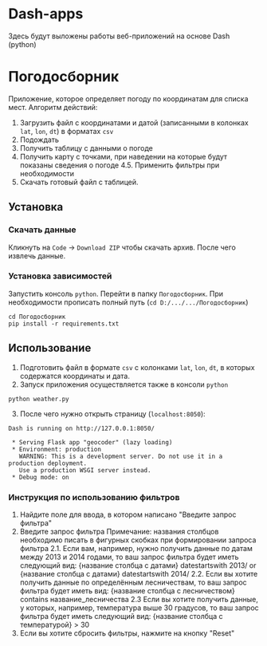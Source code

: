 # Dash-apps

Здесь будут выложены работы веб-приложений на основе Dash (python)

# Погодосборник
Приложение, которое определяет погоду по координатам для списка мест. Алгоритм действий:

1. Загрузить файл с координатами и датой (записанными в колонках `lat`, `lon`, `dt`) в форматах `csv` 
2. Подождать
3. Получить таблицу с данными о погоде
4. Получить карту с точками, при наведении на которые будут показаны сведения о погоде
4.5. Применить фильтры при необходимости
5. Скачать готовый файл с таблицей.

## Установка
### Скачать данные

Кликнуть на `Code` -> `Download ZIP` чтобы скачать архив. После чего извлечь данные.

### Установка зависимостей

Запустить консоль `python`. Перейти в папку `Погодосборник`. При необходимости прописать полный путь (`cd D:/.../.../Погодосборник`)
```
cd Погодосборник 
pip install -r requirements.txt
```
## Использование

1. Подготовить файл в формате `csv` с колонками `lat`, `lon`, `dt`, в которых содержатся координаты и дата.
2. Запуск приложения осуществляется также в консоли `python`
```
python weather.py
```
3. После чего нужно открыть страницу (`localhost:8050`): 
```
Dash is running on http://127.0.0.1:8050/

 * Serving Flask app "geocoder" (lazy loading)
 * Environment: production
   WARNING: This is a development server. Do not use it in a production deployment.
   Use a production WSGI server instead.
 * Debug mode: on
```

### Инструкция по использованию фильтров

1. Найдите поле для ввода, в котором написано "Введите запрос фильтра"
2. Введите запрос фильтра
	Примечание: названия столбцов необходимо писать в фигурных скобках при формировании запроса фильтра
	2.1. Если вам, например, нужно получить данные по датам между 2013 и 2014 годами, то ваш запрос фильтра будет иметь следующий вид: 
	{название столбца с датами} datestartswith 2013/ or {название столбца с датами} datestartswith 2014/
	2.2. Если вы хотите получить данные по определённым лесничествам, то ваш запрос фильтра будет иметь вид: 
	{название столбца с лесничеством} contains название_лесничества
	2.3 Если вы хотите получить данные, у которых, например, температура выше 30 градусов, то ваш запрос фильтра будет иметь следующий вид:
	{название столбца с температурой} > 30
3. Если вы хотите сбросить фильтры, нажмите на кнопку "Reset"
